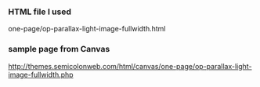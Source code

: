 ### HTML file I used
one-page/op-parallax-light-image-fullwidth.html

### sample page from Canvas
http://themes.semicolonweb.com/html/canvas/one-page/op-parallax-light-image-fullwidth.php